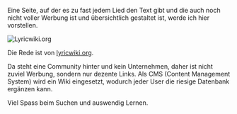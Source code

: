 <!--
.. title: Liedtexte finden.
.. slug: 575-liedtexte-finden
.. date: 2008-10-20 20:55:30
.. tags: Internet,Musik
.. description: 
.. type: text
-->

Eine Seite, auf der es zu fast jedem Lied den Text gibt und die auch noch nicht voller Werbung ist und übersichtlich gestaltet ist, werde ich hier vorstellen.

![Lyricwiki.org](/images/lyricwikiorg.jpg)

<!-- TEASER_END -->

Die Rede ist von [lyricwiki.org](http://lyricwiki.org/Main_Page/de).

Da steht eine Community hinter und kein Unternehmen, daher ist nicht zuviel Werbung, sondern nur dezente Links.
Als CMS (Content Management System) wird ein Wiki eingesetzt, wodurch jeder User die riesige Datenbank ergänzen kann.

Viel Spass beim Suchen und auswendig Lernen.
